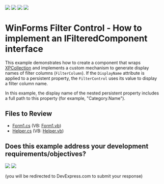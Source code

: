 <!-- default badges list -->
![](https://img.shields.io/endpoint?url=https://codecentral.devexpress.com/api/v1/VersionRange/128621164/24.2.1%2B)
[![](https://img.shields.io/badge/Open_in_DevExpress_Support_Center-FF7200?style=flat-square&logo=DevExpress&logoColor=white)](https://supportcenter.devexpress.com/ticket/details/E1350)
[![](https://img.shields.io/badge/📖_How_to_use_DevExpress_Examples-e9f6fc?style=flat-square)](https://docs.devexpress.com/GeneralInformation/403183)
[![](https://img.shields.io/badge/💬_Leave_Feedback-feecdd?style=flat-square)](#does-this-example-address-your-development-requirementsobjectives)
<!-- default badges end -->

# WinForms Filter Control - How to implement an IFilteredComponent interface

This example demonstrates how to create a component that wraps [XPCollection](https://docs.devexpress.com/XPO/DevExpress.Xpo.XPCollection) and implements a custom mechanism to generate display names of filter columns (`FilterColumn`). If the `DisplayName` attribute is applied to a persistent property, the `FilterControl` uses its value to display a filter column name.

In this example, the display name of the nested persistent property includes a full path to this property (for example, "Category.Name").


## Files to Review

* [Form1.cs](./CS/Q200298/Form1.cs) (VB: [Form1.vb](./VB/Q200298/Form1.vb))
* [Helper.cs](./CS/Q200298/Helper.cs) (VB: [Helper.vb](./VB/Q200298/Helper.vb))
<!-- feedback -->
## Does this example address your development requirements/objectives?

[<img src="https://www.devexpress.com/support/examples/i/yes-button.svg"/>](https://www.devexpress.com/support/examples/survey.xml?utm_source=github&utm_campaign=winforms-filtercontrol-implement-ifilteredcomponent&~~~was_helpful=yes) [<img src="https://www.devexpress.com/support/examples/i/no-button.svg"/>](https://www.devexpress.com/support/examples/survey.xml?utm_source=github&utm_campaign=winforms-filtercontrol-implement-ifilteredcomponent&~~~was_helpful=no)

(you will be redirected to DevExpress.com to submit your response)
<!-- feedback end -->
